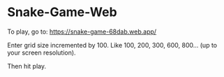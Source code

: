 # Snake-Game-Web
To play, go to: https://snake-game-68dab.web.app/

Enter grid size incremented by 100. Like 100, 200, 300, 600, 800... (up to your screen resolution). 

Then hit play.
